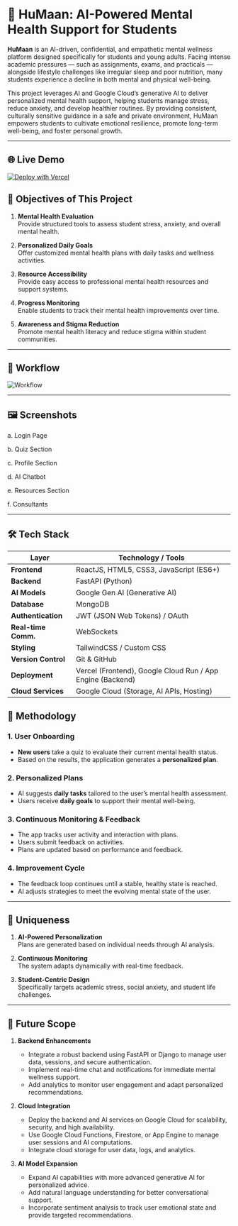 # 💚 HuMaan: AI-Powered Mental Health Support for Students

**HuMaan** is an AI-driven, confidential, and empathetic mental wellness platform designed specifically for students and young adults. Facing intense academic pressures — such as assignments, exams, and practicals — alongside lifestyle challenges like irregular sleep and poor nutrition, many students experience a decline in both mental and physical well-being.

This project leverages AI and Google Cloud’s generative AI to deliver personalized mental health support, helping students manage stress, reduce anxiety, and develop healthier routines. By providing consistent, culturally sensitive guidance in a safe and private environment, HuMaan empowers students to cultivate emotional resilience, promote long-term well-being, and foster personal growth.

---
## 🌐 Live Demo

[![Deploy with Vercel](https://vercel.com/button)](https://humaan-mental-wellness-companion.vercel.app/)

## 🎯 Objectives of This Project

1. **Mental Health Evaluation**  
   Provide structured tools to assess student stress, anxiety, and overall mental health.

2. **Personalized Daily Goals**  
   Offer customized mental health plans with daily tasks and wellness activities.

3. **Resource Accessibility**  
   Provide easy access to professional mental health resources and support systems.

4. **Progress Monitoring**  
   Enable students to track their mental health improvements over time.

5. **Awareness and Stigma Reduction**  
   Promote mental health literacy and reduce stigma within student communities.

---
## 🔁 Workflow

![Workflow](https://github.com/user-attachments/assets/07825e3c-08dc-4f11-b56f-08b2d53b3094)

---

## 🖼️ Screenshots

a. Login Page



b. Quiz Section


 
c. Profile Section


 
d. AI Chatbot


 
e. Resources Section


 
f. Consultants
 


---

## 🛠️ Tech Stack

| Layer              | Technology / Tools                         |
|--------------------|---------------------------------------------|
| **Frontend**       | ReactJS, HTML5, CSS3, JavaScript (ES6+)    |
| **Backend**        | FastAPI (Python)                           |
| **AI Models**      | Google Gen AI (Generative AI)              |
| **Database**       | MongoDB                                    |
| **Authentication** | JWT (JSON Web Tokens) / OAuth              |
| **Real-time Comm.**| WebSockets                                 |
| **Styling**        | TailwindCSS / Custom CSS                   |
| **Version Control**| Git & GitHub                               |
| **Deployment**     | Vercel (Frontend), Google Cloud Run / App Engine (Backend) |
| **Cloud Services** | Google Cloud (Storage, AI APIs, Hosting)   |


## 🧠 Methodology

### 1. User Onboarding
- **New users** take a quiz to evaluate their current mental health status.
- Based on the results, the application generates a **personalized plan**.

### 2. Personalized Plans
- AI suggests **daily tasks** tailored to the user’s mental health assessment.
- Users receive **daily goals** to support their mental well-being.

### 3. Continuous Monitoring & Feedback
- The app tracks user activity and interaction with plans.
- Users submit feedback on activities.
- Plans are updated based on performance and feedback.

### 4. Improvement Cycle
- The feedback loop continues until a stable, healthy state is reached.
- AI adjusts strategies to meet the evolving mental state of the user.

---

## 🌟 Uniqueness

1. **AI-Powered Personalization**  
   Plans are generated based on individual needs through AI analysis.

2. **Continuous Monitoring**  
   The system adapts dynamically with real-time feedback.

3. **Student-Centric Design**  
   Specifically targets academic stress, social anxiety, and student life challenges.

---


## 🔮 Future Scope

1. **Backend Enhancements**  
   - Integrate a robust backend using FastAPI or Django to manage user data, sessions, and secure authentication.  
   - Implement real-time chat and notifications for immediate mental wellness support.  
   - Add analytics to monitor user engagement and adapt personalized recommendations.

2. **Cloud Integration**  
   - Deploy the backend and AI services on Google Cloud for scalability, security, and high availability.  
   - Use Google Cloud Functions, Firestore, or App Engine to manage user sessions and AI computations.  
   - Integrate cloud storage for user data, logs, and analytics.

3. **AI Model Expansion**  
   - Expand AI capabilities with more advanced generative AI for personalized advice.  
   - Add natural language understanding for better conversational support.  
   - Incorporate sentiment analysis to track user emotional state and provide targeted recommendations.
